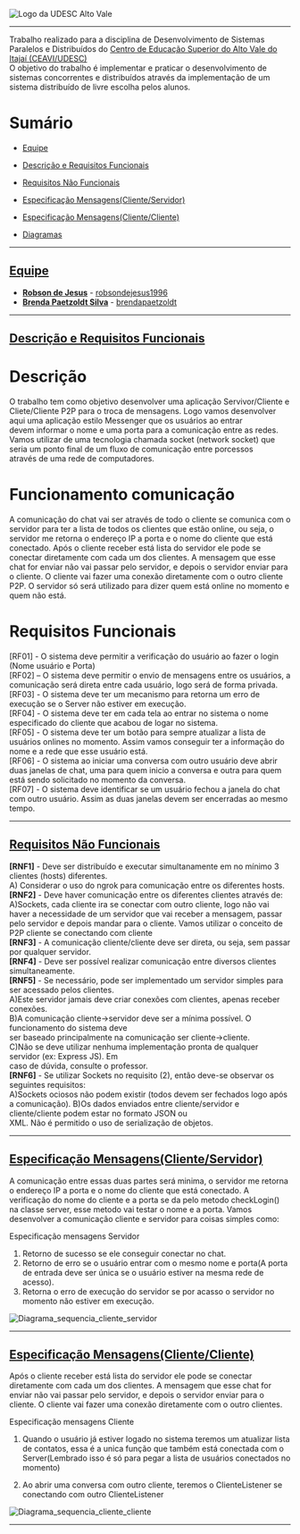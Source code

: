<!-- Visualizador online: https://stackedit.io/ -->
 ![Logo da UDESC Alto Vale](http://www1.udesc.br/imagens/id_submenu/2019/marca_alto_vale_horizontal_assinatura_rgb_01.jpg)

---


Trabalho realizado para a disciplina de Desenvolvimento de Sistemas Paralelos e Distribuídos do [Centro de Educação Superior do Alto Vale do Itajaí (CEAVI/UDESC)](https://www.udesc.br/ceavi)<br>O objetivo do trabalho é implementar e praticar o desenvolvimento de sistemas concorrentes e distribuídos através da implementação de um sistema distribuído de livre escolha pelos alunos.



# Sumário 
* [Equipe](#equipe)

* [Descrição e Requisitos Funcionais](#descricao)

* [Requisitos Não Funcionais](#requisitos)

* [Especificação Mensagens(Cliente/Servidor)](#ClienteServidor)

* [Especificação Mensagens(Cliente/Cliente)](#ClienteCliente)

* [Diagramas](#diagramas)


---

## [Equipe](#equipe)
 - [**Robson de Jesus**](mailto:robson.jesus@edu.udesc.br) - [robsondejesus1996](https://github.com/robsondejesus1996)
 - [**Brenda Paetzoldt Silva**](mailto:brenda.bps@edu.udesc.br) - [brendapaetzoldt](https://github.com/brendapaetzoldt)


---

## [Descrição e Requisitos Funcionais](#descricao)

<h1>Descrição</h1>
O trabalho tem como objetivo desenvolver uma aplicação Servivor/Cliente e Cliete/Cliente P2P para o troca de mensagens. Logo vamos desenvolver aqui uma aplicação estilo Messenger que os usuários ao entrar<br>
devem informar o nome e uma porta para a comunicação entre as redes. Vamos utilizar de uma tecnologia chamada socket (network socket) que seria um ponto final de um fluxo de comunicação entre porcessos<br>
através de uma rede de computadores.<br>

<h1>Funcionamento comunicação</h1>
A comunicação do chat vai ser através de todo o cliente se comunica com o servidor para ter a lista de todos os clientes que estão online, ou seja, o servidor me retorna o endereço IP
a porta e o nome do cliente que está conectado. Após o cliente receber está lista do servidor ele pode se conectar diretamente com cada um dos clientes. A mensagem que esse chat for enviar
não vai passar pelo servidor, e depois o servidor enviar para o cliente. O cliente vai fazer uma conexão diretamente com o outro cliente P2P. O servidor só será utilizado para dizer quem 
está online no momento e quem não está.
<br>

<h1>Requisitos Funcionais</h1>
[RF01] - O sistema deve permitir a verificação do usuário ao fazer o login (Nome usuário e Porta) <br>
[RF02] – O sistema deve permitir o envio de mensagens entre os usuários, a comunicação será direta entre cada usuário, logo será de forma privada. <br>
[RF03] - O sistema deve ter um mecanismo para retorna um erro de execução se o Server não estiver em execução. <br>
[RF04] - O sistema deve ter em cada tela ao entrar no sistema o nome especificado do cliente que acabou de logar no sistema. <br>
[RF05] - O sistema deve ter um botão para sempre atualizar a lista de usuários onlines no momento. Assim vamos conseguir ter a informação do nome e a rede que esse usuário está. <br>
[RF06] - O sistema ao iniciar uma conversa com outro usuário deve abrir duas janelas de chat, uma para quem inicio a conversa e outra para quem está sendo solicitado no momento da conversa. <br>
[RF07] - O sistema deve identificar se um usuário fechou a janela do chat com outro usuário. Assim as duas janelas devem ser encerradas ao mesmo tempo. <br>


---

## [Requisitos Não Funcionais](##requisitos)

<b>[RNF1]</b> - Deve ser distribuído e executar simultanamente em no mínimo 3 clientes (hosts) diferentes. <br>
        A) Considerar o uso do ngrok para comunicação entre os diferentes hosts.<br>
<b>[RNF2]</b> - Deve haver comunicação entre os diferentes clientes através de: <br>
        A)Sockets, cada cliente ira se conectar com outro cliente, logo não vai haver a necessidade de um servidor que vai receber a mensagem, passar pelo servidor e depois mandar para o cliente. Vamos utilizar o conceito de P2P cliente se conectando com cliente<br>
<b>[RNF3]</b> -  A comunicação cliente/cliente deve ser direta, ou seja, sem passar por qualquer servidor. <br>
<b>[RNF4]</b> -  Deve ser possível realizar comunicação entre diversos clientes simultaneamente.<br>
<b>[RNF5]</b> -  Se necessário, pode ser implementado um servidor simples para ser acessado pelos clientes.<br>
        A)Este servidor jamais deve criar conexões com clientes, apenas receber conexões.<br>
        B)A comunicação cliente→servidor deve ser a mínima possível. O funcionamento do sistema deve<br>
        ser baseado principalmente na comunicação ser cliente→cliente.<br>
        C)Não se deve utilizar nenhuma implementação pronta de qualquer servidor (ex: Express JS). Em<br>
        caso de dúvida, consulte o professor.<br>
<b>[RNF6]</b> -  Se utilizar Sockets no requisito (2), então deve-se observar os seguintes requisitos: <br>
        A)Sockets ociosos não podem existir (todos devem ser fechados logo após a comunicação).
        B)Os dados enviados entre cliente/servidor e cliente/cliente podem estar no formato JSON ou<br>
        XML. Não é permitido o uso de serialização de objetos.<br>


---
## [Especificação Mensagens(Cliente/Servidor)](#ClienteServidor)

A comunicação entre essas duas partes será minima, o servidor me retorna o endereço IP a porta e o nome do cliente que está conectado. A verificação do nome do cliente e a porta se da pelo metodo checkLogin() na classe server, esse metodo vai testar o nome e a porta. Vamos desenvolver a comunicação cliente e servidor para coisas simples como:

Especificação mensagens Servidor

1) Retorno de sucesso se ele conseguir conectar no chat.<br>
2) Retorno de erro se o usuário entrar com o mesmo nome e porta(A porta de entrada deve ser única se o usuário estiver na mesma rede de acesso).<br>
3) Retorna o erro de execução do servidor se por acasso o servidor no momento não estiver em execução.<br>


![Diagrama_sequencia_cliente_servidor](https://user-images.githubusercontent.com/31260719/129609235-db95b8ec-bba0-4166-b4cf-f96966872784.png)



---


## [Especificação Mensagens(Cliente/Cliente)](#ClienteCliente)

Após o cliente receber está lista do servidor ele pode se conectar diretamente com cada um dos clientes. A mensagem que esse chat for enviar
não vai passar pelo servidor, e depois o servidor enviar para o cliente. O cliente vai fazer uma conexão diretamente com o outro clientes.

Especificação mensagens Cliente

1) Quando o usuário já estiver logado no sistema teremos um atualizar lista de contatos, essa é a unica função que também está conectada com o Server(Lembrado isso é só para pegar a lista de usuários conectados no momento)

2) Ao abrir uma conversa com outro cliente, teremos o ClienteListener se conectando com outro ClienteListener


![Diagrama_sequencia_cliente_cliente](https://user-images.githubusercontent.com/31260719/129609417-7a1b38b7-48c4-4a41-92b9-164ddd40bdbd.png)


---

<!--## [Diagramas](#diagramas)

<h1>Comunicação Cliente/Servidor diagrama de classes</h1>


![Cliente-Servidor](https://user-images.githubusercontent.com/31260719/127002691-9f293ee2-fd06-44f6-b0ed-3660fa48aee1.png)

<h1>Comunicação Cliente/Servidor diagrama de sequências</h1>

![Cliente-ServidorSequencia](https://user-images.githubusercontent.com/31260719/129446020-d89ba9ba-d854-4f35-b01b-61f0bc252502.png)


<h1>Comunicação Cliente/Cliente diagrama de classes</h1>


![Cliente-Cliente](https://user-images.githubusercontent.com/31260719/127002858-9bdb0cf6-e2ae-41b3-8255-5a13be53a0d3.png)


<h1>Comunicação Cliente/Cliente diagrama de sequências</h1> -->
